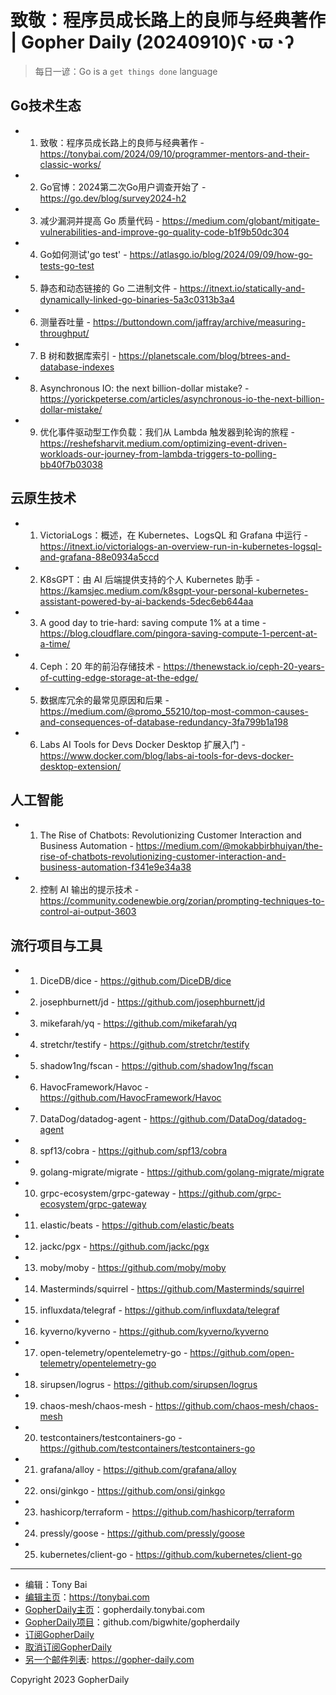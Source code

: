 # 致敬：程序员成长路上的良师与经典著作 | Gopher Daily (20240910)ʕ◔ϖ◔ʔ

>每日一谚：Go is a `get things done` language

## Go技术生态


- 1. 致敬：程序员成长路上的良师与经典著作 - https://tonybai.com/2024/09/10/programmer-mentors-and-their-classic-works/

- 2. Go官博：2024第二次Go用户调查开始了 - https://go.dev/blog/survey2024-h2

- 3. 减少漏洞并提高 Go 质量代码 - https://medium.com/globant/mitigate-vulnerabilities-and-improve-go-quality-code-b1f9b50dc304

- 4. Go如何测试&#39;go test&#39; - https://atlasgo.io/blog/2024/09/09/how-go-tests-go-test

- 5. 静态和动态链接的 Go 二进制文件 - https://itnext.io/statically-and-dynamically-linked-go-binaries-5a3c0313b3a4

- 6. 测量吞吐量 - https://buttondown.com/jaffray/archive/measuring-throughput/

- 7. B 树和数据库索引 - https://planetscale.com/blog/btrees-and-database-indexes

- 8. Asynchronous IO: the next billion-dollar mistake? - https://yorickpeterse.com/articles/asynchronous-io-the-next-billion-dollar-mistake/

- 9. 优化事件驱动型工作负载：我们从 Lambda 触发器到轮询的旅程 - https://reshefsharvit.medium.com/optimizing-event-driven-workloads-our-journey-from-lambda-triggers-to-polling-bb40f7b03038


## 云原生技术


- 1. VictoriaLogs：概述，在 Kubernetes、LogsQL 和 Grafana 中运行 - https://itnext.io/victorialogs-an-overview-run-in-kubernetes-logsql-and-grafana-88e0934a5ccd

- 2. K8sGPT：由 AI 后端提供支持的个人 Kubernetes 助手 - https://kamsjec.medium.com/k8sgpt-your-personal-kubernetes-assistant-powered-by-ai-backends-5dec6eb644aa

- 3. A good day to trie-hard: saving compute 1% at a time - https://blog.cloudflare.com/pingora-saving-compute-1-percent-at-a-time/

- 4. Ceph：20 年的前沿存储技术 - https://thenewstack.io/ceph-20-years-of-cutting-edge-storage-at-the-edge/

- 5. 数据库冗余的最常见原因和后果 - https://medium.com/@promo_55210/top-most-common-causes-and-consequences-of-database-redundancy-3fa799b1a198

- 6. Labs AI Tools for Devs Docker Desktop 扩展入门 - https://www.docker.com/blog/labs-ai-tools-for-devs-docker-desktop-extension/


## 人工智能


- 1.  The Rise of Chatbots: Revolutionizing Customer Interaction and Business Automation - https://medium.com/@mokabbirbhuiyan/the-rise-of-chatbots-revolutionizing-customer-interaction-and-business-automation-f341e9e34a38

- 2. 控制 AI 输出的提示技术 - https://community.codenewbie.org/zorian/prompting-techniques-to-control-ai-output-3603


## 流行项目与工具


- 1. DiceDB/dice - https://github.com/DiceDB/dice

- 2. josephburnett/jd - https://github.com/josephburnett/jd

- 3. mikefarah/yq - https://github.com/mikefarah/yq

- 4. stretchr/testify - https://github.com/stretchr/testify

- 5. shadow1ng/fscan - https://github.com/shadow1ng/fscan

- 6. HavocFramework/Havoc - https://github.com/HavocFramework/Havoc

- 7. DataDog/datadog-agent - https://github.com/DataDog/datadog-agent

- 8. spf13/cobra - https://github.com/spf13/cobra

- 9. golang-migrate/migrate - https://github.com/golang-migrate/migrate

- 10. grpc-ecosystem/grpc-gateway - https://github.com/grpc-ecosystem/grpc-gateway

- 11. elastic/beats - https://github.com/elastic/beats

- 12. jackc/pgx - https://github.com/jackc/pgx

- 13. moby/moby - https://github.com/moby/moby

- 14. Masterminds/squirrel - https://github.com/Masterminds/squirrel

- 15. influxdata/telegraf - https://github.com/influxdata/telegraf

- 16. kyverno/kyverno - https://github.com/kyverno/kyverno

- 17. open-telemetry/opentelemetry-go - https://github.com/open-telemetry/opentelemetry-go

- 18. sirupsen/logrus - https://github.com/sirupsen/logrus

- 19. chaos-mesh/chaos-mesh - https://github.com/chaos-mesh/chaos-mesh

- 20. testcontainers/testcontainers-go - https://github.com/testcontainers/testcontainers-go

- 21. grafana/alloy - https://github.com/grafana/alloy

- 22. onsi/ginkgo - https://github.com/onsi/ginkgo

- 23. hashicorp/terraform - https://github.com/hashicorp/terraform

- 24. pressly/goose - https://github.com/pressly/goose

- 25. kubernetes/client-go - https://github.com/kubernetes/client-go


----

- 编辑：Tony Bai
- [编辑主页](https://tonybai.com)：https://tonybai.com
- [GopherDaily主页](https://gopherdaily.tonybai.com)：gopherdaily.tonybai.com
- [GopherDaily项目](https://github.com/bigwhite/gopherdaily)：github.com/bigwhite/gopherdaily
- [订阅GopherDaily](https://gopherdaily.tonybai.com/subscribe)
- [取消订阅GopherDaily](https://gopherdaily.tonybai.com/unsubscribe)
- [另一个邮件列表](https://gopher-daily.com): https://gopher-daily.com

Copyright 2023 GopherDaily
